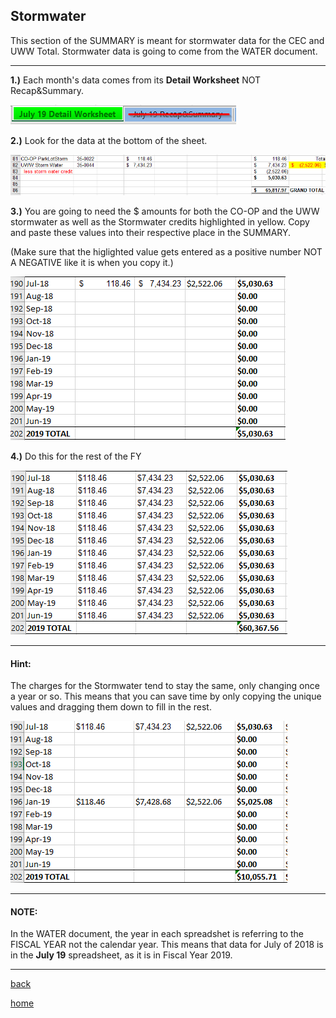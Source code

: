 ## Stormwater
This section of the SUMMARY is meant for stormwater data for the CEC and UWW Total.
Stormwater data is going to come from the WATER document.

---

**1.)** Each month's data comes from its **Detail Worksheet** NOT Recap&Summary.

![img1](src/storm/img1.png)

**2.)** Look for the data at the bottom of the sheet.

![img2](src/storm/img2.png)

**3.)** You are going to need the $ amounts for both the CO-OP and the UWW stormwater as well as the Stormwater credits highlighted in yellow.
Copy and paste these values into their respective place in the SUMMARY. 

(Make sure that the higlighted value gets entered as a positive number NOT A NEGATIVE like it is when you copy it.)

![img3](src/storm/img3.png)

**4.)** Do this for the rest of the FY

![img4](src/storm/img4.png)

---
#### Hint:
The charges for the Stormwater tend to stay the same, only changing once a year or so. This means that you can save time by only copying the unique values and dragging them down to fill in the rest.

![gif1](src/storm/gif1.gif)

---

#### NOTE:
In the WATER document, the year in each spreadshet is referring to the FISCAL YEAR not the calendar year. This means that data for July of 2018 is in the **July 19** spreadsheet, as it is in Fiscal Year 2019.

---

[back](https://hunttj21.github.io/UWW-Documentation/Utility%20Summary/data)

[home](https://hunttj21.github.io/UWW-Documentation/Utility%20Summary)
